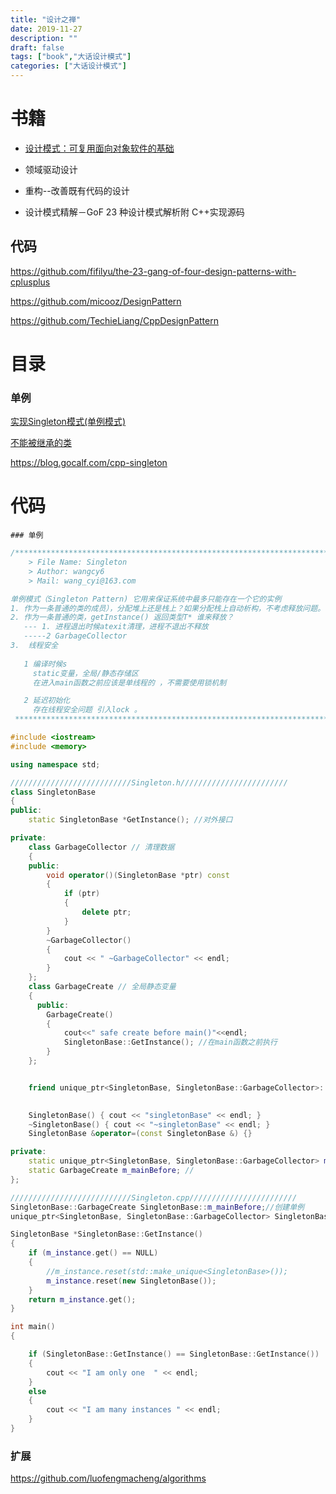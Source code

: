 ```yaml
---
title: "设计之禅"
date: 2019-11-27
description: ""
draft: false
tags: ["book","大话设计模式"]
categories: ["大话设计模式"]
---
```


# 书籍

- [设计模式：可复用面向对象软件的基础](https://zh.wikipedia.org/wiki/设计模式：可复用面向对象软件的基础)

- 领域驱动设计

- 重构--改善既有代码的设计

- 设计模式精解－GoF 23 种设计模式解析附 C++实现源码

  



## 代码



https://github.com/fifilyu/the-23-gang-of-four-design-patterns-with-cplusplus

https://github.com/micooz/DesignPattern

https://github.com/TechieLiang/CppDesignPattern

# 目录

### 单例

[实现Singleton模式(单例模式)](https://github.com/luofengmacheng/algorithms/blob/master/interviewOffer/2.md)

[不能被继承的类](https://github.com/luofengmacheng/algorithms/blob/master/interviewOffer/48.md)

https://blog.gocalf.com/cpp-singleton







# 代码

	### 单例

~~~c++
/*************************************************************************
    > File Name: Singleton 
    > Author: wangcy6 
    > Mail: wang_cyi@163.com

单例模式（Singleton Pattern) 它用来保证系统中最多只能存在一个它的实例
1. 作为一条普通的类的成员），分配堆上还是栈上？如果分配栈上自动析构，不考虑释放问题。我需要考虑new T()的问题
2. 作为一条普通的类，getInstance() 返回类型T* 谁来释放？ 
   --- 1. 进程退出时候atexit清理，进程不退出不释放 
   -----2 GarbageCollector
3.  线程安全
    
   1 编译时候s
     static变量，全局/静态存储区  
     在进入main函数之前应该是单线程的 ，不需要使用锁机制

   2 延迟初始化 
     存在线程安全问题 引入lock 。
 ************************************************************************/

#include <iostream>
#include <memory>

using namespace std;

///////////////////////////Singleton.h////////////////////////
class SingletonBase
{
public:
    static SingletonBase *GetInstance(); //对外接口

private:
    class GarbageCollector // 清理数据
    {
    public:
        void operator()(SingletonBase *ptr) const
        {
            if (ptr)
            {
                delete ptr;
            }
        }
        ~GarbageCollector()
        {
            cout << " ~GarbageCollector" << endl;
        }
    };
    class GarbageCreate // 全局静态变量
    {  
      public:
        GarbageCreate()
        {    
            cout<<" safe create before main()"<<endl;
            SingletonBase::GetInstance(); //在main函数之前执行
        }
    };


    friend unique_ptr<SingletonBase, SingletonBase::GarbageCollector>::deleter_type; // 自定义析构
   

    SingletonBase() { cout << "singletonBase" << endl; }
    ~SingletonBase() { cout << "~singletonBase" << endl; }
    SingletonBase &operator=(const SingletonBase &) {}

private:
    static unique_ptr<SingletonBase, SingletonBase::GarbageCollector> m_instance;
    static GarbageCreate m_mainBefore; //
};

///////////////////////////Singleton.cpp////////////////////////
SingletonBase::GarbageCreate SingletonBase::m_mainBefore;//创建单例
unique_ptr<SingletonBase, SingletonBase::GarbageCollector> SingletonBase::m_instance; //静态变量构造

SingletonBase *SingletonBase::GetInstance()
{
    if (m_instance.get() == NULL)
    {
        //m_instance.reset(std::make_unique<SingletonBase>());
        m_instance.reset(new SingletonBase());
    }
    return m_instance.get();
}

int main()
{

    if (SingletonBase::GetInstance() == SingletonBase::GetInstance())
    {
        cout << "I am only one  " << endl;
    }
    else
    {
        cout << "I am many instances " << endl;
    }
}
~~~





### 扩展

https://github.com/luofengmacheng/algorithms